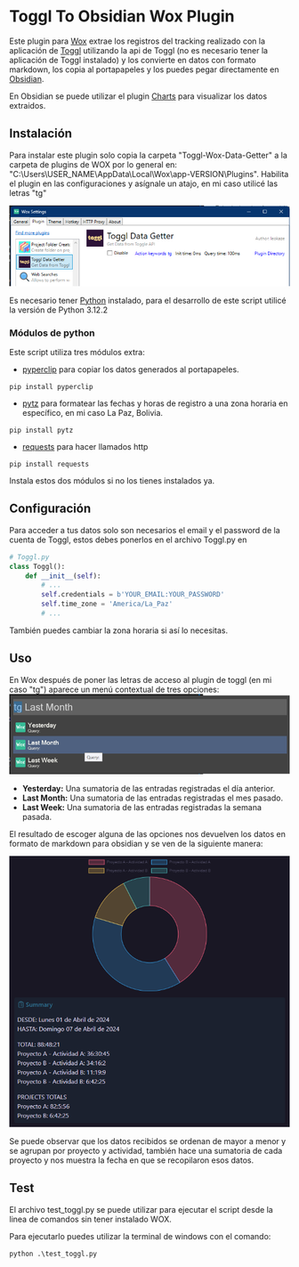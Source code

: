 # Toggl To Obsidian Wox Plugin

Este plugin para [Wox](https://github.com/Wox-launcher/Wox) extrae los registros del tracking realizado con la aplicación de [Toggl](https://track.toggl.com/) utilizando la api de Toggl (no es necesario tener la aplicación de Toggl instalado) y los convierte en datos con formato markdown, los copia al portapapeles y los puedes pegar directamente en [Obsidian](https://obsidian.md/).

En Obsidian se puede utilizar el plugin [Charts](https://github.com/phibr0/obsidian-charts) para visualizar los datos extraidos.

## Instalación

Para instalar este plugin solo copia la carpeta "Toggl-Wox-Data-Getter" a la carpeta de plugins de WOX por lo general en: "C:\Users\USER_NAME\AppData\Local\Wox\app-VERSION\Plugins\". Habilita el plugin en las configuraciones y asígnale un atajo, en mi caso utilicé las letras "tg"

![alt text](Images/wox-settings.png)

Es necesario tener [Python](https://www.python.org/downloads/) instalado, para el desarrollo de este script utilicé la versión de Python 3.12.2

### Módulos de python

Este script utiliza tres módulos extra:

- [pyperclip](https://pypi.org/project/pyperclip/) para copiar los datos generados al portapapeles.
```batch
pip install pyperclip
```

- [pytz](https://pypi.org/project/pytz/) para formatear las fechas y horas de registro a una zona horaria en específico, en mi caso La Paz, Bolivia.
```batch
pip install pytz
```

- [requests](https://pypi.org/project/requests/) para hacer llamados http
```batch
pip install requests
```

Instala estos dos módulos si no los tienes instalados ya.

## Configuración

Para acceder a tus datos solo son necesarios el email y el password de la cuenta de Toggl, estos debes ponerlos en el archivo Toggl.py en

```python
# Toggl.py
class Toggl():
    def __init__(self):
        # ...
        self.credentials = b'YOUR_EMAIL:YOUR_PASSWORD'
        self.time_zone = 'America/La_Paz'
        # ...
```

También puedes cambiar la zona horaria si así lo necesitas.

## Uso

En Wox después de poner las letras de acceso al plugin de toggl (en mi caso "tg") aparece un menú contextual de tres opciones:
![wox-snapshot](Images/wox-snapshot.png)

- **Yesterday:** Una sumatoria de las entradas registradas el día anterior.
- **Last Month:** Una sumatoria de las entradas registradas el mes pasado.
- **Last Week:** Una sumatoria de las entradas registradas la semana pasada.

El resultado de escoger alguna de las opciones nos devuelven los datos en formato de markdown para obsidian y se ven de la siguiente manera:

![alt text](Images/obsidian-snapshot.png)

Se puede observar que los datos recibidos se ordenan de mayor a menor y se agrupan por proyecto y actividad, también hace una sumatoria de cada proyecto y nos muestra la fecha en que se recopilaron esos datos.

## Test

El archivo test_toggl.py se puede utilizar para ejecutar el script desde la linea de comandos sin tener instalado WOX.

Para ejecutarlo puedes utilizar la terminal de windows con el comando:
```batch
python .\test_toggl.py
```
